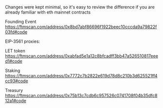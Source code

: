 Changes were kept minimal, so it's easy to review the difference if you are already familiar with eth mainnet contracts

Founding Event https://ftmscan.com/address/0x8bd7abf86696f1922beec10cccda9a79822f03fd#code





EIP-3561 proxies:

LET token https://ftmscan.com/address/0xabfad5e1a12c8bfcadff3bb47a526510817eeed1#code

Staking https://ftmscan.com/address/0x7772c7b2822e619d78d8c210b3d625521ff4cc93#code

Treasury https://ftmscan.com/address/0x75b13c7cdb6c957526c0741708f04b35dfc812a1#code
